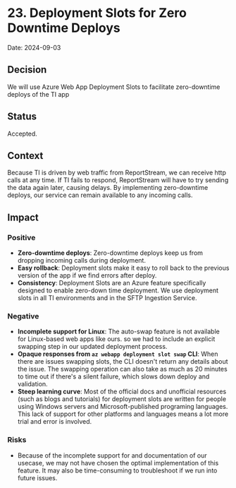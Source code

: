 # 23. Deployment Slots for Zero Downtime Deploys

Date: 2024-09-03

## Decision
We will use Azure Web App Deployment Slots to facilitate zero-downtime deploys of the TI app

## Status

Accepted.

## Context
Because TI is driven by web traffic from ReportStream, we can receive http calls at any time.
If TI fails to respond, ReportStream will have to try sending the data again later, causing delays.
By implementing zero-downtime deploys, our service can remain available to any incoming calls.

## Impact
### Positive
- **Zero-downtime deploys**: Zero-downtime deploys keep us from dropping incoming calls during deployment.
- **Easy rollback**: Deployment slots make it easy to roll back to the previous version of the
app if we find errors after deploy.
- **Consistency**: Deployment Slots are an Azure feature specifically designed to enable
zero-down time deployment. We use deployment slots in all TI environments and
in the SFTP Ingestion Service.

### Negative
- **Incomplete support for Linux**: The auto-swap feature is not available for Linux-based web apps like ours.
 so we had to include an explicit swapping step in our updated deployment process.
- **Opaque responses from `az webapp deployment slot swap` CLI**: When there are issues swapping slots, the CLI doesn't
return any details about the issue. The swapping operation can also take as much as 20 minutes
to time out if there's a silent failure, which slows down deploy and validation.
- **Steep learning curve**: Most of the official docs and unofficial resources
(such as blogs and tutorials) for deployment slots are written for people using Windows
servers and Microsoft-published programing languages. This lack of support for other platforms
and languages means a lot more trial and error is involved.

### Risks
- Because of the incomplete support for and documentation of our usecase, we may not have
chosen the optimal implementation of this feature. It may also be time-consuming to
troubleshoot if we run into future issues.
